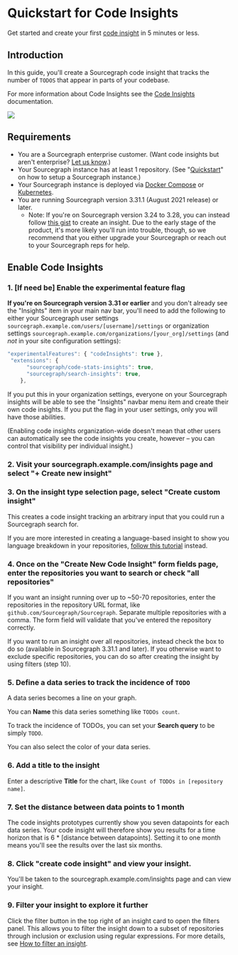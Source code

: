 # Quickstart for Code Insights

Get started and create your first [code insight](index.md) in 5 minutes or less.

## Introduction

In this guide, you'll create a Sourcegraph code insight that tracks the number of `TODOS` that appear in parts of your codebase.

For more information about Code Insights see the [Code Insights](index.md) documentation.

<img src="https://sourcegraphstatic.com/docs/images/code_insights/quickstart_TODOs_insight_dark.png" class="screenshot">

## Requirements

- You are a Sourcegraph enterprise customer. (Want code insights but aren't enterprise? [Let us know](mailto:feedback@sourcegraph.com).)
- Your Sourcegraph instance has at least 1 repository. (See "[Quickstart](../index.md#quick-install)" on how to setup a Sourcegraph instance.)
- Your Sourcegraph instance is deployed via [Docker Compose](../admin/deploy/docker-compose/index.md) or [Kubernetes](../admin/deploy/kubernetes/index.md). 
- You are running Sourcegraph version 3.31.1 (August 2021 release) or later.
    - Note: If you're on Sourcegraph version 3.24 to 3.28, you can instead follow [this gist](https://gist.github.com/Joelkw/f0582b164578aabc3ac936dee43f23e0) to create an insight. Due to the early stage of the product, it's more likely you'll run into trouble, though, so we recommend that you either upgrade your Sourcegraph or reach out to your Sourcegraph reps for help.

## Enable Code Insights

### 1. [If need be] Enable the experimental feature flag

**If you're on Sourcegraph version 3.31 or earlier** and you don't already see the "Insights" item in your main nav bar, you'll need to add the following to either your Sourcegraph user settings `sourcegraph.example.com/users/[username]/settings` or organization settings `sourcegraph.example.com/organizations/[your_org]/settings` (and _not_ in your site configuration settings):

```javascript
"experimentalFeatures": { "codeInsights": true },
 "extensions": {
      "sourcegraph/code-stats-insights": true,
      "sourcegraph/search-insights": true,
    },
```

If you put this in your organization settings, everyone on your Sourcegraph insights will be able to see the "Insights" navbar menu item and create their own code insights. If you put the flag in your user settings, only you will have those abilities.

(Enabling code insights organization-wide doesn't mean that other users can automatically see the code insights you create, however – you can control that visibility per individual insight.)

### 2. Visit your sourcegraph.example.com/insights page and select "+ Create new insight"

### 3. On the insight type selection page, select "Create custom insight"

This creates a code insight tracking an arbitrary input that you could run a Sourcegraph search for.

If you are more interested in creating a language-based insight to show you language breakdown in your repositories, [follow this tutorial](language_insight_quickstart.md) instead.

### 4. Once on the "Create New Code Insight" form fields page, enter the repositories you want to search or check "all repositories"

If you want an insight running over up to ~50-70 repositories, enter the repositories in the repository URL format, like `github.com/Sourcegraph/Sourcegraph`. Separate multiple repositories with a comma. The form field will validate that you've entered the repository correctly.

If you want to run an insight over all repositories, instead check the box to do so (available in Sourcegraph 3.31.1 and later). If you otherwise want to exclude specific repositories, you can do so after creating the insight by using filters (step 10). 

### 5. Define a data series to track the incidence of `TODO`

A data series becomes a line on your graph.

You can **Name** this data series something like `TODOs count`.

To track the incidence of TODOs, you can set your **Search query** to be simply `TODO`.

You can also select the color of your data series.

### 6. Add a title to the insight

Enter a descriptive **Title** for the chart, like `Count of TODOs in [repository name]`.

### 7. Set the distance between data points to 1 month

The code insights prototypes currently show you seven datapoints for each data series. Your code insight will therefore show you results for a time horizon that is 6 * [distance between datapoints]. Setting it to one month means you'll see the results over the last six months.

### 8. Click "create code insight" and view your insight.

You'll be taken to the sourcegraph.example.com/insights page and can view your insight.

### 9. Filter your insight to explore it further 

Click the filter button in the top right of an insight card to open the filters panel. This allows you to filter the insight down to a subset of repositories through inclusion or exclusion using regular expressions.
For more details, see [How to filter an insight](./how-tos/filtering_an_insight.md).
